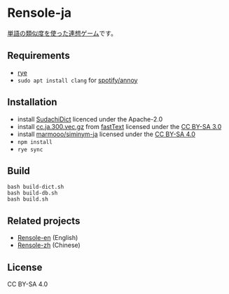 # Rensole-ja

[単語の類似度を使った連想ゲーム](https://marmooo.github.io/rensole-ja/)です。

## Requirements

- [rye](https://github.com/mitsuhiko/rye)
- `sudo apt install clang` for [spotify/annoy](https://github.com/spotify/annoy)

## Installation

- install [SudachiDict](https://github.com/WorksApplications/SudachiDict)
  licenced under the Apache-2.0
- install
  [cc.ja.300.vec.gz](https://dl.fbaipublicfiles.com/fasttext/vectors-crawl/cc.ja.300.vec.gz)
  from [fastText](https://fasttext.cc/docs/en/crawl-vectors.html) licensed under
  the [CC BY-SA 3.0](https://creativecommons.org/licenses/by-sa/3.0/)
- install [marmooo/siminym-ja](https://github.com/marmooo/siminym-ja) licensed
  under the [CC BY-SA 4.0](https://creativecommons.org/licenses/by-sa/4.0/)
- `npm install`
- `rye sync`

## Build

```
bash build-dict.sh
bash build-db.sh
bash build.sh
```

## Related projects

- [Rensole-en](https://github.com/marmooo/rensole-en) (English)
- [Rensole-zh](https://github.com/marmooo/rensole-zh) (Chinese)

## License

CC BY-SA 4.0
